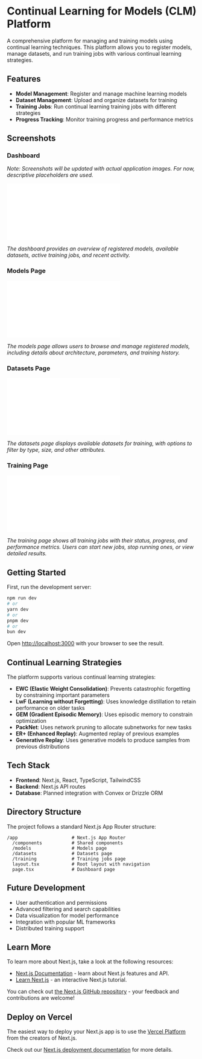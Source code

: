 # Continual Learning for Models (CLM) Platform

A comprehensive platform for managing and training models using continual learning techniques. This platform allows you to register models, manage datasets, and run training jobs with various continual learning strategies.

## Features

- **Model Management**: Register and manage machine learning models
- **Dataset Management**: Upload and organize datasets for training
- **Training Jobs**: Run continual learning training jobs with different strategies
- **Progress Tracking**: Monitor training progress and performance metrics

## Screenshots

### Dashboard
_Note: Screenshots will be updated with actual application images. For now, descriptive placeholders are used._

![Dashboard](docs/screenshots/dashboard.md)

*The dashboard provides an overview of registered models, available datasets, active training jobs, and recent activity.*

### Models Page

![Models](docs/screenshots/models.md)

*The models page allows users to browse and manage registered models, including details about architecture, parameters, and training history.*

### Datasets Page

![Datasets](docs/screenshots/datasets.md)

*The datasets page displays available datasets for training, with options to filter by type, size, and other attributes.*

### Training Page

![Training](docs/screenshots/training.md)

*The training page shows all training jobs with their status, progress, and performance metrics. Users can start new jobs, stop running ones, or view detailed results.*

## Getting Started

First, run the development server:

```bash
npm run dev
# or
yarn dev
# or
pnpm dev
# or
bun dev
```

Open [http://localhost:3000](http://localhost:3000) with your browser to see the result.

## Continual Learning Strategies

The platform supports various continual learning strategies:

- **EWC (Elastic Weight Consolidation)**: Prevents catastrophic forgetting by constraining important parameters
- **LwF (Learning without Forgetting)**: Uses knowledge distillation to retain performance on older tasks
- **GEM (Gradient Episodic Memory)**: Uses episodic memory to constrain optimization
- **PackNet**: Uses network pruning to allocate subnetworks for new tasks
- **ER+ (Enhanced Replay)**: Augmented replay of previous examples
- **Generative Replay**: Uses generative models to produce samples from previous distributions

## Tech Stack

- **Frontend**: Next.js, React, TypeScript, TailwindCSS
- **Backend**: Next.js API routes
- **Database**: Planned integration with Convex or Drizzle ORM

## Directory Structure

The project follows a standard Next.js App Router structure:

```
/app                    # Next.js App Router
  /components           # Shared components
  /models               # Models page
  /datasets             # Datasets page 
  /training             # Training jobs page
  layout.tsx            # Root layout with navigation
  page.tsx              # Dashboard page
```

## Future Development

- User authentication and permissions
- Advanced filtering and search capabilities
- Data visualization for model performance
- Integration with popular ML frameworks
- Distributed training support

## Learn More

To learn more about Next.js, take a look at the following resources:

- [Next.js Documentation](https://nextjs.org/docs) - learn about Next.js features and API.
- [Learn Next.js](https://nextjs.org/learn) - an interactive Next.js tutorial.

You can check out [the Next.js GitHub repository](https://github.com/vercel/next.js) - your feedback and contributions are welcome!

## Deploy on Vercel

The easiest way to deploy your Next.js app is to use the [Vercel Platform](https://vercel.com/new?utm_medium=default-template&filter=next.js&utm_source=create-next-app&utm_campaign=create-next-app-readme) from the creators of Next.js.

Check out our [Next.js deployment documentation](https://nextjs.org/docs/app/building-your-application/deploying) for more details.

